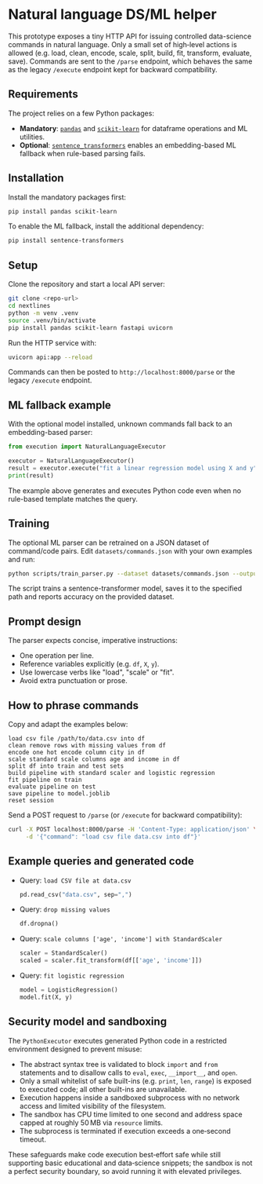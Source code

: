 # Natural language DS/ML helper

This prototype exposes a tiny HTTP API for issuing controlled data-science
commands in natural language. Only a small set of high‑level actions is allowed
(e.g. load, clean, encode, scale, split, build, fit, transform, evaluate, save).
Commands are sent to the `/parse` endpoint, which behaves the same as the
legacy `/execute` endpoint kept for backward compatibility.

## Requirements

The project relies on a few Python packages:

* **Mandatory**: [`pandas`](https://pandas.pydata.org/) and [`scikit-learn`](https://scikit-learn.org/)
  for dataframe operations and ML utilities.
* **Optional**: [`sentence_transformers`](https://www.sbert.net/) enables an
  embedding-based ML fallback when rule-based parsing fails.

## Installation

Install the mandatory packages first:

```bash
pip install pandas scikit-learn
```

To enable the ML fallback, install the additional dependency:

```bash
pip install sentence-transformers
```

## Setup

Clone the repository and start a local API server:

```bash
git clone <repo-url>
cd nextlines
python -m venv .venv
source .venv/bin/activate
pip install pandas scikit-learn fastapi uvicorn
```

Run the HTTP service with:

```bash
uvicorn api:app --reload
```

Commands can then be posted to `http://localhost:8000/parse` or the
legacy `/execute` endpoint.

## ML fallback example

With the optional model installed, unknown commands fall back to an
embedding-based parser:

```python
from execution import NaturalLanguageExecutor

executor = NaturalLanguageExecutor()
result = executor.execute("fit a linear regression model using X and y")
print(result)
```

The example above generates and executes Python code even when no
rule-based template matches the query.

## Training

The optional ML parser can be retrained on a JSON dataset of command/code
pairs. Edit `datasets/commands.json` with your own examples and run:

```bash
python scripts/train_parser.py --dataset datasets/commands.json --output models/ml_parser.json
```

The script trains a sentence-transformer model, saves it to the specified
path and reports accuracy on the provided dataset.

## Prompt design

The parser expects concise, imperative instructions:

* One operation per line.
* Reference variables explicitly (e.g. `df`, `X`, `y`).
* Use lowercase verbs like "load", "scale" or "fit".
* Avoid extra punctuation or prose.

## How to phrase commands

Copy and adapt the examples below:

```text
load csv file /path/to/data.csv into df
clean remove rows with missing values from df
encode one hot encode column city in df
scale standard scale columns age and income in df
split df into train and test sets
build pipeline with standard scaler and logistic regression
fit pipeline on train
evaluate pipeline on test
save pipeline to model.joblib
reset session
```

Send a POST request to `/parse` (or `/execute` for backward compatibility):

```bash
curl -X POST localhost:8000/parse -H 'Content-Type: application/json' \
     -d '{"command": "load csv file data.csv into df"}'
```

## Example queries and generated code

* Query: `load CSV file at data.csv`

  ```python
  pd.read_csv("data.csv", sep=",")
  ```

* Query: `drop missing values`

  ```python
  df.dropna()
  ```

* Query: `scale columns ['age', 'income'] with StandardScaler`

  ```python
  scaler = StandardScaler()
  scaled = scaler.fit_transform(df[['age', 'income']])
  ```

* Query: `fit logistic regression`

  ```python
  model = LogisticRegression()
  model.fit(X, y)
  ```

## Security model and sandboxing

The `PythonExecutor` executes generated Python code in a restricted
environment designed to prevent misuse:

* The abstract syntax tree is validated to block `import` and `from` statements
  and to disallow calls to `eval`, `exec`, `__import__`, and `open`.
* Only a small whitelist of safe built-ins (e.g. `print`, `len`, `range`) is
  exposed to executed code; all other built-ins are unavailable.
* Execution happens inside a sandboxed subprocess with no network access and
  limited visibility of the filesystem.
* The sandbox has CPU time limited to one second and address space capped at
  roughly 50 MB via `resource` limits.
* The subprocess is terminated if execution exceeds a one‑second timeout.

These safeguards make code execution best‑effort safe while still supporting
basic educational and data‑science snippets; the sandbox is not a perfect
security boundary, so avoid running it with elevated privileges.
